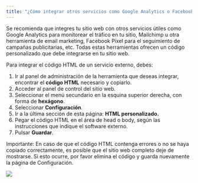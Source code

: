```yaml
---
title: "¿Cómo integrar otros servicios como Google Analytics o Facebook Pixel?"
---
```


Se recomienda que integres tu sitio web con otros servicios útiles como Google Analytics para monitorear el tráfico en tu sitio, Mailchimp u otra herramienta de email marketing, Facebook Pixel para el seguimiento de campañas publicitarias, etc. Todas estas herramientas ofrecen un código personalizado que debe integrarse en tu sitio web.

Para integrar el código HTML de un servicio externo, debes:

1) Ir al panel de administración de la herramienta que deseas integrar, encontrar el **código HTML** necesario y copiarlo.
2) Acceder al panel de control del sitio web.
3) Seleccionar el menú secundario en la esquina superior derecha, con forma de **hexágono**.
4) Seleccionar **Configuración**.
5) Ir a la última sección de esta página: **HTML personalizado.**
6) Pegar el código HTML en el área de head o body, según las instrucciones que indique el software externo.
7) Pulsar **Guardar**.

<p class="p-4 text-sm text-yellow-700 border-l-4 border-yellow-400 bg-yellow-50">
    Importante: En caso de que el código HTML contenga errores o no se haya copiado correctamente, es posible que el sitio web completo deje de mostrarse. Si esto ocurre, por favor elimina el código y guarda nuevamente la página de Configuración.
</p>

<a href="/build/help/005.png">
    <img src="/build/help/005.png" />
</a>
